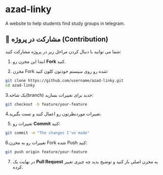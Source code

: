 # azad-linky
A website to help students find study groups in telegram.


## 🤝 مشارکت در پروژه (Contribution)

شما می توانید با دنبال کردن مراحل زیر در پروژه مشارکت کنید:

1. ابتدا این مخزن رو **Fork** کنید.  

2. مخزن Fork شده رو روی سیستم خودتون کلون کنید:  
```bash
git clone https://github.com/username/azad-linky.git
cd azad-linky
```


3.یک شاخه(branch) جدید برای تغییرات بسازید: 

```bash
git checkout -b feature/your-feature
```


4.تغییرات موردنظرتون رو اعمال کنید و تست بگیرید. 
    
5. تغییرات رو **Commit** کنید:


```bash
git commit -m "The changes I've made"
```



6.تغییرات رو به مخزن Fork شده Push کنید:

```bash
git push origin feature/your-feature
```

7. در نهایت یک **Pull Request** به مخزن اصلی باز کنید و توضیح بدید چه چیزی تغییر کرده.
